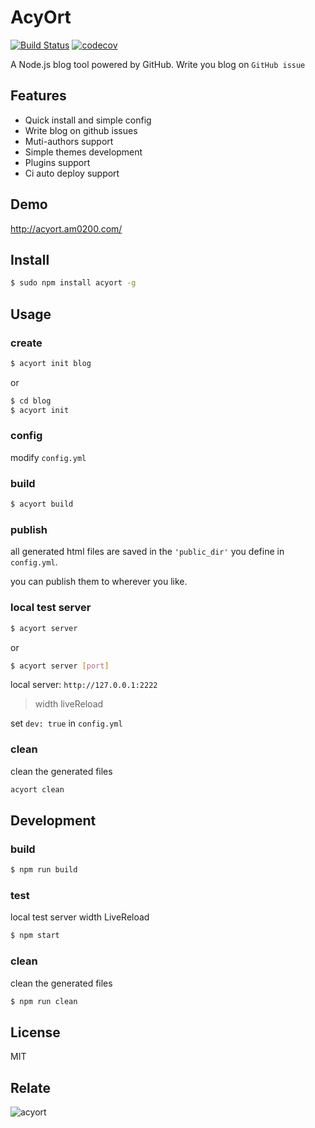 # AcyOrt

[![Build Status](https://travis-ci.org/acyortjs/acyort.svg?branch=master)](https://travis-ci.org/acyortjs/acyort)
[![codecov](https://codecov.io/gh/acyortjs/acyort/branch/master/graph/badge.svg)](https://codecov.io/gh/acyortjs/acyort)

A Node.js blog tool powered by GitHub. Write you blog on `GitHub issue`

## Features

- Quick install and simple config
- Write blog on github issues
- Muti-authors support
- Simple themes development
- Plugins support
- Ci auto deploy support

## Demo

http://acyort.am0200.com/

## Install

```bash
$ sudo npm install acyort -g
```

## Usage

### create

```bash
$ acyort init blog
```

or

```bash
$ cd blog
$ acyort init
```

### config

modify `config.yml`

### build

```bash
$ acyort build
```

### publish

all generated html files are saved in the `'public_dir'` you define in `config.yml`.

you can publish them to wherever you like.

### local test server

```bash
$ acyort server
```

or

```bash
$ acyort server [port]
```

local server: `http://127.0.0.1:2222`

> width liveReload

set `dev: true` in `config.yml`

### clean

clean the generated files

```bash
acyort clean
```

## Development

### build

```bash
$ npm run build
```

### test

local test server width LiveReload

```bash
$ npm start
```

### clean

clean the generated files

```bash
$ npm run clean
```

## License

MIT

## Relate

![acyort](https://cloud.githubusercontent.com/assets/2193211/23157548/b3ebe872-f856-11e6-9859-d173c7905dcb.jpg)
